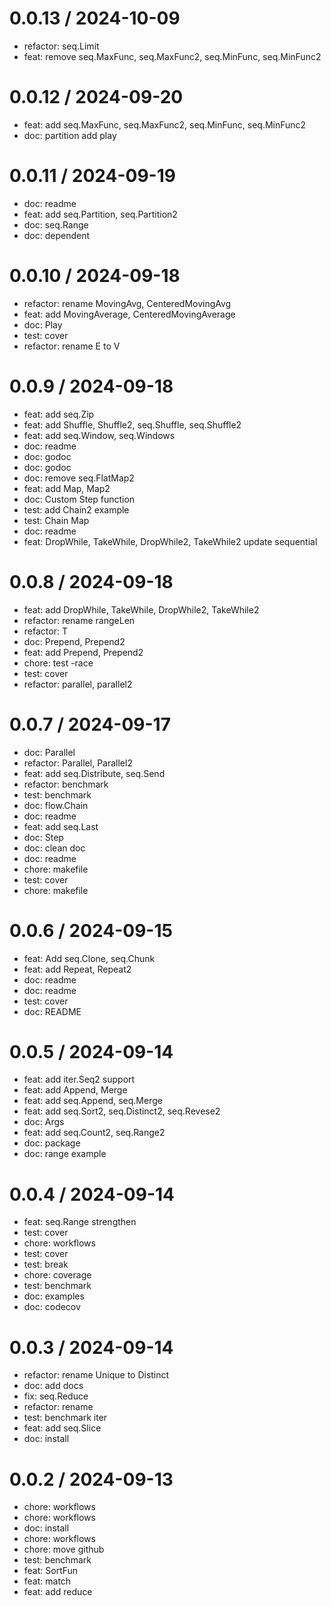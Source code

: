 
0.0.13 / 2024-10-09
===================

* refactor: seq.Limit
* feat: remove seq.MaxFunc, seq.MaxFunc2, seq.MinFunc, seq.MinFunc2

0.0.12 / 2024-09-20
===================

* feat: add seq.MaxFunc, seq.MaxFunc2, seq.MinFunc, seq.MinFunc2
* doc: partition add play

0.0.11 / 2024-09-19
===================

* doc: readme
* feat: add seq.Partition, seq.Partition2
* doc: seq.Range
* doc: dependent

0.0.10 / 2024-09-18
===================

* refactor: rename MovingAvg, CenteredMovingAvg
* feat: add MovingAverage, CenteredMovingAverage
* doc: Play
* test: cover
* refactor: rename E to V

0.0.9 / 2024-09-18
==================

* feat: add seq.Zip
* feat: add Shuffle, Shuffle2, seq.Shuffle, seq.Shuffle2
* feat: add seq.Window, seq.Windows
* doc: readme
* doc: godoc
* doc: godoc
* doc: remove seq.FlatMap2
* feat: add Map, Map2
* doc: Custom Step function
* test: add Chain2 example
* test: Chain Map
* doc: readme
* feat: DropWhile, TakeWhile, DropWhile2, TakeWhile2 update sequential

0.0.8 / 2024-09-18
==================

* feat: add DropWhile, TakeWhile, DropWhile2, TakeWhile2
* refactor: rename rangeLen
* refactor: T
* doc: Prepend, Prepend2
* feat: add Prepend, Prepend2
* chore: test -race
* test: cover
* refactor: parallel, parallel2

0.0.7 / 2024-09-17
==================

* doc: Parallel
* refactor: Parallel, Parallel2
* feat: add seq.Distribute, seq.Send
* refactor: benchmark
* test: benchmark
* doc: flow.Chain
* doc: readme
* feat: add seq.Last
* doc: Step
* doc: clean doc
* doc: readme
* chore: makefile
* test: cover
* chore: makefile

0.0.6 / 2024-09-15
==================

* feat: Add seq.Clone, seq.Chunk
* feat: add Repeat, Repeat2
* doc: readme
* doc: readme
* test: cover
* doc: README

0.0.5 / 2024-09-14
==================

* feat: add iter.Seq2 support
* feat: add Append, Merge
* feat: add seq.Append, seq.Merge
* feat: add seq.Sort2, seq.Distinct2, seq.Revese2
* doc: Args
* feat: add seq.Count2, seq.Range2
* doc: package
* doc: range example

0.0.4 / 2024-09-14
==================

* feat: seq.Range strengthen
* test: cover
* chore: workflows
* test: cover
* test: break
* chore: coverage
* test: benchmark
* doc: examples
* doc: codecov

0.0.3 / 2024-09-14
==================

* refactor: rename Unique to Distinct
* doc: add docs
* fix: seq.Reduce
* refactor: rename
* test: benchmark iter
* feat: add seq.Slice
* doc: install

0.0.2 / 2024-09-13
==================

* chore: workflows
* chore: workflows
* doc: install
* chore: workflows
* chore: move github
* test: benchmark
* feat: SortFun
* feat: match
* feat: add reduce

